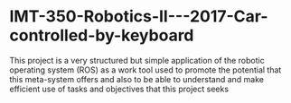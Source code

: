 # IMT-350-Robotics-II---2017-Car-controlled-by-keyboard
 This project is a very structured but simple application of the robotic operating system (ROS) as a work tool used to promote the potential that this meta-system offers and also to be able to understand and make efficient use of tasks and objectives that this project seeks
